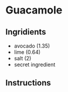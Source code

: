 # Guacamole
## Ingridients
* avocado (1.35)
* lime (0.64)
* salt (2)
* secret ingredient
## Instructions


